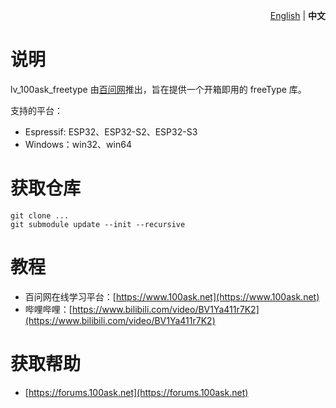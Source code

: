 <p align="right">
  <a href="../README.md">English</a>  |  <b>中文</b></a>
</p>

# 说明

lv_100ask_freetype 由[百问网](https://www.100ask.net)推出，旨在提供一个开箱即用的 freeType 库。

支持的平台：

- Espressif: ESP32、ESP32-S2、ESP32-S3
- Windows：win32、win64

# 获取仓库

```shell
git clone ...
git submodule update --init --recursive
```

# 教程

- 百问网在线学习平台：[https://www.100ask.net](https://www.100ask.net)
- 哔哩哔哩：[https://www.bilibili.com/video/BV1Ya411r7K2](https://www.bilibili.com/video/BV1Ya411r7K2)

# 获取帮助

- [https://forums.100ask.net](https://forums.100ask.net)
